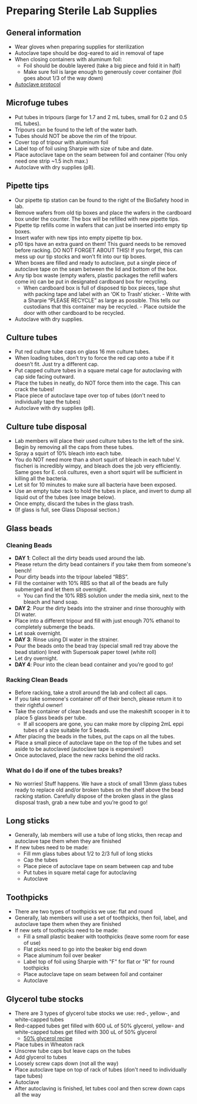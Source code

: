 # Preparing Sterile Lab Supplies

## General information
* Wear gloves when preparing supplies for sterilization
* Autoclave tape should be dog-eared to aid in removal of tape
* When closing containers with aluminum foil:
  * Foil should be double layered (take a big piece and fold it in half)
  * Make sure foil is large enough to generously cover container (foil goes about 1/3 of the way down)
* [Autoclave protocol](autoclave.md)

## Microfuge tubes

- Put tubes in tripours (large for 1.7 and 2 mL tubes, small for 0.2 and 0.5 mL tubes).
 - Tripours can be found to the left of the water bath.
 - Tubes should NOT be above the rim of the tripour.
- Cover top of tripour with aluminum foil
- Label top of foil using Sharpie with size of tube and date.
- Place autoclave tape on the seam between foil and container (You only need one strip ~1.5 inch max.)
- Autoclave with dry supplies (p8).

## Pipette tips

- Our pipette tip station can be found to the right of the BioSafety hood in lab.
- Remove wafers from old tip boxes and place the wafers in the cardboard box under the counter. The box will be refilled with new pipette tips.
 - Pipette tip refills come in wafers that can just be inserted into empty tip boxes.
- Insert wafer with new tips into empty pipette tip box.
 - p10 tips have an extra guard on them! This guard needs to be removed before racking. DO NOT FORGET ABOUT THIS! If you forget, this can mess up our tip stocks and won’t fit into our tip boxes.
- When boxes are filled and ready to autoclave, put a single piece of autoclave tape on the seam between the lid and bottom of the box.
- Any tip box waste (empty wafers, plastic packages the refill wafers come in) can be put in designated cardboard box for recycling.
  - When cardboard box is full of disposed tip box pieces, tape shut with packing tape and label with an ‘OK to Trash’ sticker.       - Write with a Sharpie “PLEASE RECYCLE” as large as possible. This tells our custodians that this container may be recycled.        - Place outside the door with other cardboard to be recycled.
- Autoclave with dry supplies.



## Culture tubes

- Put red culture tube caps on glass 16 mm culture tubes.
 - When loading tubes, don’t try to force the red cap onto a tube if it doesn’t fit. Just try a different cap.
- Put capped culture tubes in a square metal cage for autoclaving with cap side facing outward.
 - Place the tubes in neatly, do NOT force them into the cage. This can crack the tubes!
- Place piece of autoclave tape over top of tubes (don't need to individually tape the tubes)
- Autoclave with dry supplies (p8).


## Culture tube disposal

- Lab members will place their used culture tubes to the left of the sink. Begin by removing all the caps from these tubes.
- Spray a squirt of 10% bleach into each tube.
 - You do NOT need more than a short squirt of bleach in each tube! V. fischeri is incredibly wimpy, and bleach does the job very efficiently. Same goes for E. coli cultures, even a short squirt will be sufficient in killing all the bacteria.
- Let sit for 10 minutes to make sure all bacteria have been exposed.
- Use an empty tube rack to hold the tubes in place, and invert to dump all liquid out of the tubes (see image below).
- Once empty, discard the tubes in the glass trash.
 - (If glass is full, see Glass Disposal section.)


## Glass beads

### Cleaning Beads
- **DAY 1**: Collect all the dirty beads used around the lab.
 - Please return the dirty bead containers if you take them from someone's bench!
- Pour dirty beads into the tripour labeled “RBS”.
- Fill the container with 10% RBS so that all of the beads are fully submerged and let them sit overnight.
  - You can find the 10% RBS solution under the media sink, next to the bleach and hand soap.
- **DAY 2**: Pour the dirty beads into the strainer and rinse thoroughly with DI water.
- Place into a different tripour and fill with just enough 70% ethanol to completely submerge the beads.
- Let soak overnight.
- **DAY 3**: Rinse using DI water in the strainer.
- Pour the beads onto the bead tray (special small red tray above the bead station) lined with Supersoak paper towel (white roll)
- Let dry overnight.
- **DAY 4**: Pour into the clean bead container and you’re good to go!


### Racking Clean Beads
- Before racking, take a stroll around the lab and collect all caps.
 - If you take someone's container off of their bench, please return it to their rightful owner!
- Take the container of clean beads and use the makeshift scooper in it to place 5 glass beads per tube.
  - If all scoopers are gone, you can make more by clipping 2mL eppi tubes of a size suitable for 5 beads.
- After placing the beads in the tubes, put the caps on all the tubes.
- Place a small piece of autoclave tape on the top of the tubes and set aside to be autoclaved (autoclave tape is expensive!)
- Once autoclaved, place the new racks behind the old racks.


### What do I do if one of the tubes breaks?
- No worries! Stuff happens. We have a stock of small 13mm glass tubes ready to replace old and/or broken tubes on the shelf above the bead racking station. Carefully dispose of the broken glass in the glass disposal trash, grab a new tube and you’re good to go!


## Long sticks

* Generally, lab members will use a tube of long sticks, then recap and autoclave tape them when they are finished
* If new tubes need to be made:
  * Fill mm glass tubes about 1/2 to 2/3 full of long sticks
  * Cap the tubes
  * Place piece of autoclave tape on seam between cap and tube
  * Put tubes in square metal cage for autoclaving
  * Autoclave

## Toothpicks

* There are two types of toothpicks we use: flat and round
* Generally, lab members will use a set of toothpicks, then foil, label, and autoclave tape them when they are finished
* If new sets of toothpicks need to be made:
  * Fill a small plastic beaker with toothpicks (leave some room for ease of use)
  * Flat picks need to go into the beaker big end down
  * Place aluminum foil over beaker
  * Label top of foil using Sharpie with "F" for flat or "R" for round toothpicks
  * Place autoclave tape on seam between foil and container
  * Autoclave

## Glycerol tube stocks

* There are 3 types of glycerol tube stocks we use: red-, yellow-, and white-capped tubes
* Red-capped tubes get filled with 600 uL of 50% glycerol, yellow- and white-capped tubes get filled with 300 uL of 50% glycerol
  * [50% glycerol recipe](media.md#glycerol-50-vv)
* Place tubes in Wheaton rack
* Unscrew tube caps but leave caps on the tubes
* Add glycerol to tubes
* Loosely screw caps down (not all the way)
* Place autoclave tape on top of rack of tubes (don't need to individually tape tubes)
* Autoclave
* After autoclaving is finished, let tubes cool and then screw down caps all the way
